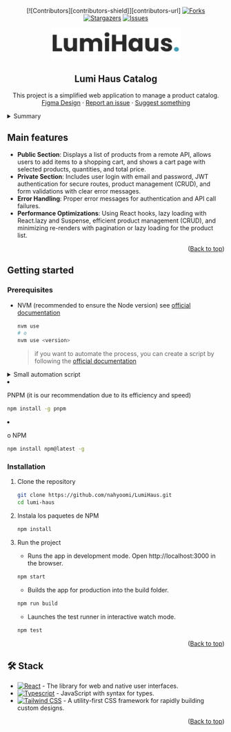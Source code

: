 <a name="readme-top"></a>

<div align="center">

[![Contributors][contributors-shield]][contributors-url]
[![Forks][forks-shield]][forks-url]
[![Stargazers][stars-shield]][stars-url]
[![Issues][issues-shield]][issues-url]

<a href="https://github.com/nahyoomi/LumiHaus">
  <img width="300px" src="/src/assets/icons/Logo.svg" alt="Logo" width="800" />
</a>

## Lumi Haus Catalog

This project is a simplified web application to manage a product catalog.\
[Figma Design](https://www.figma.com/design/uB2eqpBuZohpVB4FmDxYKi/Software-Challenge?node-id=0-1&p=f&t=cEMTLMIQMuV0aKnr-0) · [Report an issue](https://github.com/nahyoomi/LumiHaus/issues) · [Suggest something](https://github.com/nahyoomi/LumiHaus/issues)

</div>

<details>
<summary>Summary</summary>

- [Lumi Haus Catalog](#lumi-haus-catalog)
- [Main features](#main-features)
- [Getting started](#getting-started)
  - [Prerequisites](#prerequisites)
  - [Installation](#installation)
- [🛠️ Stack](#️-stack)

</details>

## Main features

- **Public Section**: Displays a list of products from a remote API, allows users to add items to a shopping cart, and shows a cart page with selected products, quantities, and total price.
- **Private Section**: Includes user login with email and password, JWT authentication for secure routes, product management (CRUD), and form validations with clear error messages.
- **Error Handling**: Proper error messages for authentication and API call failures.
- **Performance Optimizations**: Using React hooks, lazy loading with React.lazy and Suspense, efficient product management (CRUD), and minimizing re-renders with pagination or lazy loading for the product list.


<p align="right">(<a href="#readme-top">Back to top</a>)</p>

## Getting started

### Prerequisites

- NVM (recommended to ensure the Node version) see [official documentation](https://github.com/nvm-sh/nvm?tab=readme-ov-file#installing-and-updating)

  ```sh
  nvm use
  # o
  nvm use <version>
  ```

  > if you want to automate the process, you can create a script by following the [official documentation](https://github.com/nvm-sh/nvm?tab=readme-ov-file#calling-nvm-use-automatically-in-a-directory-with-a-nvmrc-file)

<details>
	<summary>Small automation script</summary>
	
- Linux/MacOS:
	```sh
	# .bashrc | .zshrc | any configuration file
	# small script to change the version when entering the directory
	cd() {
  builtin cd "$@"
		if [[ -f .nvmrc ]]; then
			nvm use > /dev/null
			# if you want it to show the version
			nvm use
		fi
	}
	```

- Windows:

  ```powershell
  # $PROFILE
  function Change-Node-Version {
  	param($path)
  	& Set-Location $path
  	$pwd = pwd
  	if ( Test-Path "$pwd\\.nvmrc" ) {
  		$version = Get-Content .nvmrc
  		nvm use $version
  	}
  }
  New-Alias -Name cd -Value Change-Node-Version -Force -Option AllScope
  ```

  </details>

- PNPM (it is our recommendation due to its efficiency and speed)

  ```sh
  npm install -g pnpm
  ```

- o NPM

  ```sh
  npm install npm@latest -g
  ```

### Installation

1. Clone the repository

   ```sh
   git clone https://github.com/nahyoomi/LumiHaus.git
   cd lumi-haus
   ```

2. Instala los paquetes de NPM

   ```sh
   npm install
   ```

3. Run the project
	 - Runs the app in development mode. Open http://localhost:3000 in the browser.
   ```sh
   npm start
   ```
   - Builds the app for production into the build folder.
   ```sh
   npm run build
   ```
    - Launches the test runner in interactive watch mode.
   ```sh
   npm test
   ```

<p align="right">(<a href="#readme-top">Back to top</a>)</p>


## 🛠️ Stack

- [![React][react-badge]][react-url] - The library for web and native user interfaces.
- [![Typescript][typescript-badge]][typescript-url] - JavaScript with syntax for types.
- [![Tailwind CSS][tailwind-badge]][tailwind-url] - A utility-first CSS framework for rapidly building custom designs.

<p align="right">(<a href="#readme-top">Back to top</a>)</p>

[react-url]: https://react.dev/
[typescript-url]: https://www.typescriptlang.org/
[tailwind-url]: https://tailwindcss.com/
[react-badge]: https://shields.io/badge/react-black?logo=react&style=for-the-badge
[typescript-badge]: https://img.shields.io/badge/Typescript-007ACC?style=for-the-badge&logo=typescript&logoColor=white&color=blue
[tailwind-badge]: https://img.shields.io/badge/Tailwind-ffffff?style=for-the-badge&logo=tailwindcss&logoColor=38bdf8
[forks-shield]: https://img.shields.io/github/forks/nahyoomi/LumiHaus.svg?style=for-the-badge
[forks-url]: https://github.com/nahyoomi/LumiHaus/network/members
[stars-shield]: https://img.shields.io/github/stars/nahyoomi/LumiHaus.svg?style=for-the-badge
[stars-url]: https://github.com/nahyoomi/LumiHaus/stargazers
[issues-shield]: https://img.shields.io/github/issues/nahyoomi/LumiHaus/issues
[issues-url]: https://github.com/nahyoomi/LumiHaus/issues
